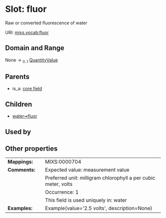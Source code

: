 
# Slot: fluor


Raw or converted fluorescence of water

URI: [mixs.vocab:fluor](https://w3id.org/mixs/vocab/fluor)


## Domain and Range

None &#8594;  <sub>0..1</sub> [QuantityValue](QuantityValue.md)

## Parents

 *  is_a: [core field](core_field.md)

## Children

 *  [water➞fluor](water_fluor.md)

## Used by


## Other properties

|  |  |  |
| --- | --- | --- |
| **Mappings:** | | MIXS:0000704 |
| **Comments:** | | Expected value: measurement value |
|  | | Preferred unit: milligram chlorophyll a per cubic meter, volts |
|  | | Occurrence: 1 |
|  | | This field is used uniquely in: water |
| **Examples:** | | Example(value='2.5 volts', description=None) |

